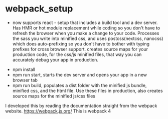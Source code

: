 # webpack_setup

 - now supports react - 
setup that includes a build tool and a dev server. Has HMR or hot module replacement while coding so you don't have to refresh the browser when you make a change to your code. Processes the sass you write into minified css, and uses postcss(nextcss, nanocss) which does auto-prefixing so you don't have to bother with typing prefixes for cross browser support. creates source maps for your production code, for the css/js minified files, that way you can accurately debug your app in production.

* npm install
* npm run start, starts the dev server and opens your app in a new browser tab
* npm run build, populates a dist folder with the minified js bundle, minified css, and the html file. Use these files in production, also creates source maps for the minified js/css files

I developed this by reading the documentation straight from the webpack website. https://webpack.js.org/
This is webpack 4
